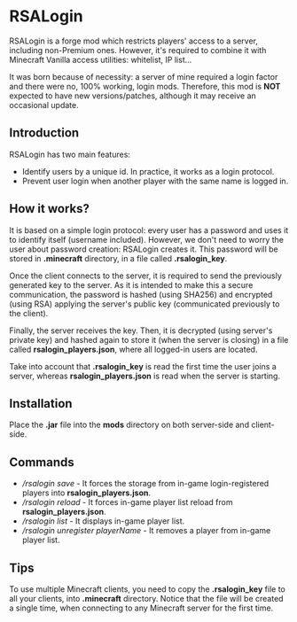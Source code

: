 # RSALogin
RSALogin is a forge mod which restricts players' access to a server, including non-Premium ones. However, it's required to combine it with Minecraft Vanilla access utilities: whitelist, IP list...

It was born because of necessity: a server of mine required a login factor and there were no, 100% working, login mods. Therefore, this mod is **NOT** expected to have new versions/patches, although it may receive an occasional update.

## Introduction
RSALogin has two main features:
* Identify users by a unique id. In practice, it works as a login protocol.
* Prevent user login when another player with the same name is logged in.

## How it works?
It is based on a simple login protocol: every user has a password and uses it to identify itself (username included). However, we don't need to worry the user about password creation: RSALogin creates it. This password will be stored in **.minecraft** directory, in a file called **.rsalogin_key**.

Once the client connects to the server, it is required to send the previously generated key to the server. As it is intended to make this a secure communication, the password is hashed (using SHA256) and encrypted (using RSA) applying the server's public key (communicated previously to the client).

Finally, the server receives the key. Then, it is decrypted (using server's private key) and hashed again to store it (when the server is closing) in a file called **rsalogin_players.json**, where all logged-in users are located.

Take into account that **.rsalogin_key** is read the first time the user joins a server, whereas **rsalogin_players.json** is read when the server is starting.

## Installation
Place the **.jar** file into the **mods** directory on both server-side and client-side.

## Commands
* */rsalogin save* - It forces the storage from in-game login-registered players into **rsalogin_players.json**.
* */rsalogin reload* - It forces in-game player list reload from **rsalogin_players.json**.
* */rsalogin list* - It displays in-game player list.
* */rsalogin unregister playerName* - It removes a player from in-game player list.

## Tips
To use multiple Minecraft clients, you need to copy the **.rsalogin_key** file to all your clients, into **.minecraft** directory. Notice that the file will be created a single time, when connecting to any Minecraft server for the first time.